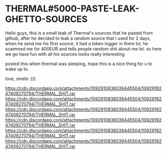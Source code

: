 # THERMAL#5000-PASTE-LEAK-GHETTO-SOURCES
Hello guys, this is a small leak of Thermal's sources that he pasted from github, after he decided to leak a random source that i used for 2 days, when he send me his first source, it had a token logger in there lol, he scammed me for 400EUR and tells people random shit about me lol. so here we go have fun with all his sources looks really interesting

posted this when thermal was sleeping, hope this is a nice thing for u to wake up to.

love, smelo :))) 

https://cdn.discordapp.com/attachments/1092910838039445504/1092919247409270794/THERMAL_SHIT.rar
https://cdn.discordapp.com/attachments/1092910838039445504/1092919247409270794/THERMAL_SHIT.rar
https://cdn.discordapp.com/attachments/1092910838039445504/1092919247409270794/THERMAL_SHIT.rar
https://cdn.discordapp.com/attachments/1092910838039445504/1092919247409270794/THERMAL_SHIT.rar
https://cdn.discordapp.com/attachments/1092910838039445504/1092919247409270794/THERMAL_SHIT.rar
https://cdn.discordapp.com/attachments/1092910838039445504/1092919247409270794/THERMAL_SHIT.rar



